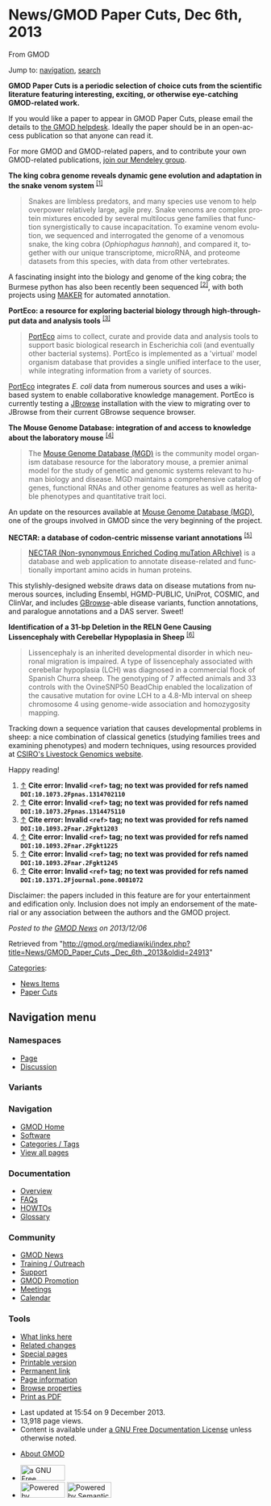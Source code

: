 <div id="mw-page-base" class="noprint">

</div>

<div id="mw-head-base" class="noprint">

</div>

<div id="content" class="mw-body" role="main">

<span id="top"></span>

<div id="mw-js-message" style="display:none;">

</div>



# <span dir="auto">News/GMOD Paper Cuts, Dec 6th, 2013</span>

<div id="bodyContent">

<div id="siteSub">

From GMOD

</div>

<div id="contentSub">

</div>

<div id="jump-to-nav" class="mw-jump">

Jump to: [navigation](#mw-navigation), [search](#p-search)

</div>

<div id="mw-content-text" class="mw-content-ltr" lang="en" dir="ltr">

  

**GMOD Paper Cuts is a periodic selection of choice cuts from the
scientific literature featuring interesting, exciting, or otherwise
eye-catching GMOD-related work.**

If you would like a paper to appear in GMOD Paper Cuts, please email the
details to
<a href="mailto:help@gmod.org" class="external text" rel="nofollow">the
GMOD helpdesk</a>. Ideally the paper should be in an open-access
publication so that anyone can read it.

For more GMOD and GMOD-related papers, and to contribute your own
GMOD-related publications,
<a href="http://mnd.ly/WwRe8F" class="external text" rel="nofollow">join
our Mendeley group</a>.

  
**The king cobra genome reveals dynamic gene evolution and adaptation in
the snake venom system**
<sup>[\[1\]](#cite_note-DOI:10.1073.2Fpnas.1314702110-1)</sup>

> Snakes are limbless predators, and many species use venom to help
> overpower relatively large, agile prey. Snake venoms are complex
> protein mixtures encoded by several multilocus gene families that
> function synergistically to cause incapacitation. To examine venom
> evolution, we sequenced and interrogated the genome of a venomous
> snake, the king cobra (*Ophiophagus hannah*), and compared it,
> together with our unique transcriptome, microRNA, and proteome
> datasets from this species, with data from other vertebrates.

A fascinating insight into the biology and genome of the king cobra; the
Burmese python has also been recently been sequenced
<sup>[\[2\]](#cite_note-DOI:10.1073.2Fpnas.1314475110-2)</sup>, with
both projects using [MAKER](../MAKER.1 "MAKER") for automated
annotation.

  
**PortEco: a resource for exploring bacterial biology through
high-throughput data and analysis tools**
<sup>[\[3\]](#cite_note-DOI:10.1093.2Fnar.2Fgkt1203-3)</sup>

> <a href="http://porteco.org" class="external text"
> rel="nofollow">PortEco</a> aims to collect, curate and provide data
> and analysis tools to support basic biological research in Escherichia
> coli (and eventually other bacterial systems). PortEco is implemented
> as a 'virtual' model organism database that provides a single unified
> interface to the user, while integrating information from a variety of
> sources.

<a href="http://porteco.org" class="external text"
rel="nofollow">PortEco</a> integrates *E. coli* data from numerous
sources and uses a wiki-based system to enable collaborative knowledge
management. PortEco is currently testing a
[JBrowse](../JBrowse.1 "JBrowse") installation with the view to
migrating over to JBrowse from their current GBrowse sequence browser.

  

**The Mouse Genome Database: integration of and access to knowledge
about the laboratory mouse**
<sup>[\[4\]](#cite_note-DOI:10.1093.2Fnar.2Fgkt1225-4)</sup>

> The <a href="http://www.informatics.jax.org" class="external text"
> rel="nofollow">Mouse Genome Database (MGD)</a> is the community model
> organism database resource for the laboratory mouse, a premier animal
> model for the study of genetic and genomic systems relevant to human
> biology and disease. MGD maintains a comprehensive catalog of genes,
> functional RNAs and other genome features as well as heritable
> phenotypes and quantitative trait loci.

An update on the resources available at
<a href="http://www.informatics.jax.org" class="external text"
rel="nofollow">Mouse Genome Database (MGD)</a>, one of the groups
involved in GMOD since the very beginning of the project.

  

**NECTAR: a database of codon-centric missense variant annotations**
<sup>[\[5\]](#cite_note-DOI:10.1093.2Fnar.2Fgkt1245-5)</sup>

> <a href="http://nectarmutation.org" class="external text"
> rel="nofollow">NECTAR (Non-synonymous Enriched Coding muTation
> ARchive)</a> is a database and web application to annotate
> disease-related and functionally important amino acids in human
> proteins.

This stylishly-designed website draws data on disease mutations from
numerous sources, including Ensembl, HGMD-PUBLIC, UniProt, COSMIC, and
ClinVar, and includes [GBrowse](../GBrowse.1 "GBrowse")-able disease
variants, function annotations, and paralogue annotations and a DAS
server. Sweet!

  

**Identification of a 31-bp Deletion in the RELN Gene Causing
Lissencephaly with Cerebellar Hypoplasia in Sheep**
<sup>[\[6\]](#cite_note-DOI:10.1371.2Fjournal.pone.0081072-6)</sup>

> Lissencephaly is an inherited developmental disorder in which neuronal
> migration is impaired. A type of lissencephaly associated with
> cerebellar hypoplasia (LCH) was diagnosed in a commercial flock of
> Spanish Churra sheep. The genotyping of 7 affected animals and 33
> controls with the OvineSNP50 BeadChip enabled the localization of the
> causative mutation for ovine LCH to a 4.8-Mb interval on sheep
> chromosome 4 using genome-wide association and homozygosity mapping.

Tracking down a sequence variation that causes developmental problems in
sheep: a nice combination of classical genetics (studying families trees
and examining phenotypes) and modern techniques, using resources
provided at
<a href="http://www.livestockgenomics.csiro.au/" class="external text"
rel="nofollow">CSIRO's Livestock Genomics website</a>.

  
Happy reading!

  

1.  <span id="cite_note-DOI:10.1073.2Fpnas.1314702110"><span class="mw-cite-backlink">[↑](#cite_ref-DOI:10.1073.2Fpnas.1314702110_0)</span>
    **Cite error: Invalid `<ref>` tag; no text was provided for refs
    named `DOI:10.1073.2Fpnas.1314702110`**</span>
2.  <span id="cite_note-DOI:10.1073.2Fpnas.1314475110"><span class="mw-cite-backlink">[↑](#cite_ref-DOI:10.1073.2Fpnas.1314475110_0)</span>
    **Cite error: Invalid `<ref>` tag; no text was provided for refs
    named `DOI:10.1073.2Fpnas.1314475110`**</span>
3.  <span id="cite_note-DOI:10.1093.2Fnar.2Fgkt1203"><span class="mw-cite-backlink">[↑](#cite_ref-DOI:10.1093.2Fnar.2Fgkt1203_0)</span>
    **Cite error: Invalid `<ref>` tag; no text was provided for refs
    named `DOI:10.1093.2Fnar.2Fgkt1203`**</span>
4.  <span id="cite_note-DOI:10.1093.2Fnar.2Fgkt1225"><span class="mw-cite-backlink">[↑](#cite_ref-DOI:10.1093.2Fnar.2Fgkt1225_0)</span>
    **Cite error: Invalid `<ref>` tag; no text was provided for refs
    named `DOI:10.1093.2Fnar.2Fgkt1225`**</span>
5.  <span id="cite_note-DOI:10.1093.2Fnar.2Fgkt1245"><span class="mw-cite-backlink">[↑](#cite_ref-DOI:10.1093.2Fnar.2Fgkt1245_0)</span>
    **Cite error: Invalid `<ref>` tag; no text was provided for refs
    named `DOI:10.1093.2Fnar.2Fgkt1245`**</span>
6.  <span id="cite_note-DOI:10.1371.2Fjournal.pone.0081072"><span class="mw-cite-backlink">[↑](#cite_ref-DOI:10.1371.2Fjournal.pone.0081072_0)</span>
    **Cite error: Invalid `<ref>` tag; no text was provided for refs
    named `DOI:10.1371.2Fjournal.pone.0081072`**</span>

<div class="smallprint">

Disclaimer: the papers included in this feature are for your
entertainment and edification only. Inclusion does not imply an
endorsement of the material or any association between the authors and
the GMOD project.

</div>

  

<div class="newsfooter">

*Posted to the [GMOD News](../GMOD_News "GMOD News") on 2013/12/06*

</div>

</div>

<div class="printfooter">

Retrieved from
"<http://gmod.org/mediawiki/index.php?title=News/GMOD_Paper_Cuts,_Dec_6th,_2013&oldid=24913>"

</div>

<div id="catlinks" class="catlinks">

<div id="mw-normal-catlinks" class="mw-normal-catlinks">

[Categories](../Special:Categories "Special:Categories"):

- [News Items](../Category:News_Items "Category:News Items")
- [Paper Cuts](../Category:Paper_Cuts "Category:Paper Cuts")

</div>

</div>

<div class="visualClear">

</div>

</div>

</div>

<div id="mw-navigation">

## Navigation menu

<div id="mw-head">



<div id="left-navigation">

<div id="p-namespaces" class="vectorTabs" role="navigation"
aria-labelledby="p-namespaces-label">

### Namespaces

- <span id="ca-nstab-main"><a href="GMOD_Paper_Cuts,_Dec_6th,_2013" accesskey="c"
  title="View the content page [c]">Page</a></span>
- <span id="ca-talk"><a
  href="http://gmod.org/mediawiki/index.php?title=Talk:News/GMOD_Paper_Cuts,_Dec_6th,_2013&amp;action=edit&amp;redlink=1"
  accesskey="t"
  title="Discussion about the content page [t]">Discussion</a></span>

</div>

<div id="p-variants" class="vectorMenu emptyPortlet" role="navigation"
aria-labelledby="p-variants-label">

### 

### Variants[](#)

<div class="menu">

</div>

</div>

</div>

<div id="right-navigation">





</div>



</div>

</div>

</div>

<div id="mw-panel">

<div id="p-logo" role="banner">

<a href="../Main_Page"
style="background-image: url(../../images/GMOD-cogs.png);"
title="Visit the main page"></a>

</div>

<div id="p-Navigation" class="portal" role="navigation"
aria-labelledby="p-Navigation-label">

### Navigation

<div class="body">

- <span id="n-GMOD-Home">[GMOD Home](../Main_Page)</span>
- <span id="n-Software">[Software](../GMOD_Components)</span>
- <span id="n-Categories-.2F-Tags">[Categories /
  Tags](../Categories)</span>
- <span id="n-View-all-pages">[View all
  pages](../Special:AllPages)</span>

</div>

</div>

<div id="p-Documentation" class="portal" role="navigation"
aria-labelledby="p-Documentation-label">

### Documentation

<div class="body">

- <span id="n-Overview">[Overview](../Overview)</span>
- <span id="n-FAQs">[FAQs](../Category:FAQ)</span>
- <span id="n-HOWTOs">[HOWTOs](../Category:HOWTO)</span>
- <span id="n-Glossary">[Glossary](../Glossary)</span>

</div>

</div>

<div id="p-Community" class="portal" role="navigation"
aria-labelledby="p-Community-label">

### Community

<div class="body">

- <span id="n-GMOD-News">[GMOD News](../GMOD_News)</span>
- <span id="n-Training-.2F-Outreach">[Training /
  Outreach](../Training_and_Outreach)</span>
- <span id="n-Support">[Support](../Support)</span>
- <span id="n-GMOD-Promotion">[GMOD Promotion](../GMOD_Promotion)</span>
- <span id="n-Meetings">[Meetings](../Meetings)</span>
- <span id="n-Calendar">[Calendar](../Calendar)</span>

</div>

</div>

<div id="p-tb" class="portal" role="navigation"
aria-labelledby="p-tb-label">

### Tools

<div class="body">

- <span id="t-whatlinkshere"><a href="../Special:WhatLinksHere/News/GMOD_Paper_Cuts,_Dec_6th,_2013"
  accesskey="j" title="A list of all wiki pages that link here [j]">What
  links here</a></span>
- <span id="t-recentchangeslinked"><a
  href="../Special:RecentChangesLinked/News/GMOD_Paper_Cuts,_Dec_6th,_2013"
  accesskey="k"
  title="Recent changes in pages linked from this page [k]">Related
  changes</a></span>
- <span id="t-specialpages"><a href="../Special:SpecialPages" accesskey="q"
  title="A list of all special pages [q]">Special pages</a></span>
- <span id="t-print"><a
  href="http://gmod.org/mediawiki/index.php?title=News/GMOD_Paper_Cuts,_Dec_6th,_2013&amp;printable=yes"
  rel="alternate" accesskey="p"
  title="Printable version of this page [p]">Printable version</a></span>
- <span id="t-permalink">[Permanent
  link](http://gmod.org/mediawiki/index.php?title=News/GMOD_Paper_Cuts,_Dec_6th,_2013&oldid=24913 "Permanent link to this revision of the page")</span>
- <span id="t-info">[Page
  information](http://gmod.org/mediawiki/index.php?title=News/GMOD_Paper_Cuts,_Dec_6th,_2013&action=info)</span>
- <span id="t-smwbrowselink"><a href="../Special:Browse/News-2FGMOD_Paper_Cuts,_Dec_6th,_2013"
  rel="smw-browse">Browse properties</a></span>
- <span id="t-pdf">[Print as
  PDF](http://gmod.org/mediawiki/index.php?title=Special:PdfPrint&page=News/GMOD_Paper_Cuts,_Dec_6th,_2013)</span>

</div>

</div>

</div>

</div>

<div id="footer" role="contentinfo">

- <span id="footer-info-lastmod">Last updated at 15:54 on 9 December
  2013.</span>
- <span id="footer-info-viewcount">13,918 page views.</span>
- <span id="footer-info-copyright">Content is available under
  <a href="http://www.gnu.org/licenses/fdl-1.3.html" class="external"
  rel="nofollow">a GNU Free Documentation License</a> unless otherwise
  noted.</span>

<!-- -->

- <span id="footer-places-about">[About
  GMOD](../GMOD:About "GMOD:About")</span>

<!-- -->

- <span id="footer-copyrightico">[<img src="http://www.gnu.org/graphics/gfdl-logo-small.png" width="88"
  height="31" alt="a GNU Free Documentation License" />](http://www.gnu.org/licenses/fdl-1.3.html)</span>
- <span id="footer-poweredbyico">[<img
  src="../../mediawiki/skins/common/images/poweredby_mediawiki_88x31.png"
  width="88" height="31" alt="Powered by MediaWiki" />](http://www.mediawiki.org/)
  [<img
  src="../../mediawiki/extensions/SemanticMediaWiki/resources/images/smw_button.png"
  width="88" height="31" alt="Powered by Semantic MediaWiki" />](https://www.semantic-mediawiki.org/wiki/Semantic_MediaWiki)</span>

<div style="clear:both">

</div>

</div>
